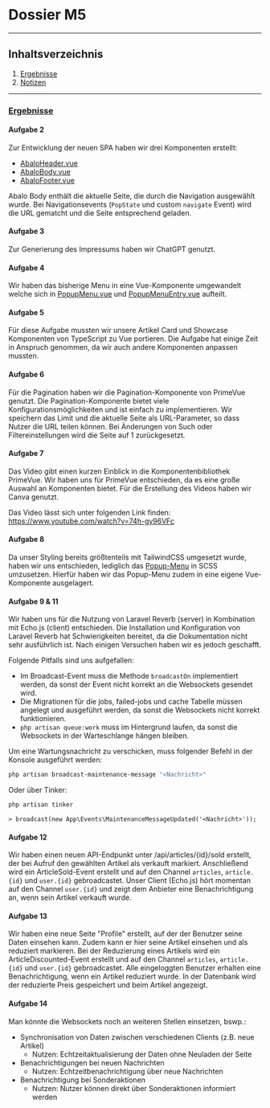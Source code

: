 # Dossier M5

<hr>

## Inhaltsverzeichnis

1. [Ergebnisse](#uergebnisseu)
2. [Notizen](#unotizenu)

<hr>

### <u>Ergebnisse</u>

#### Aufgabe 2
Zur Entwicklung der neuen SPA haben wir drei Komponenten erstellt:
- [AbaloHeader.vue](../resources/js/components/vue/newsite/page/AbaloHeader.vue)
- [AbaloBody.vue](../resources/js/components/vue/newsite/page/AbaloBody.vue)
- [AbaloFooter.vue](../resources/js/components/vue/newsite/page/AbaloFooter.vue)

Abalo Body enthält die aktuelle Seite, die durch die Navigation ausgewählt wurde.
Bei Navigationsevents (`PopState` und custom `navigate` Event) wird die URL gematcht und die Seite
entsprechend geladen.

#### Aufgabe 3
Zur Generierung des Impressums haben wir ChatGPT genutzt.

#### Aufgabe 4
Wir haben das bisherige Menu in eine Vue-Komponente umgewandelt welche sich in [PopupMenu.vue](../resources/js/components/vue/newsite/page/PopupMenu.vue)
und [PopupMenuEntry.vue](../resources/js/components/vue/newsite/page/PopupMenuEntry.vue) aufteilt.

#### Aufgabe 5
Für diese Aufgabe mussten wir unsere Artikel Card und Showcase Komponenten von TypeScript zu Vue portieren.
Die Aufgabe hat einige Zeit in Anspruch genommen, da wir auch andere Komponenten anpassen mussten.

#### Aufgabe 6
Für die Pagination haben wir die Pagination-Komponente von PrimeVue genutzt.
Die Pagination-Komponente bietet viele Konfigurationsmöglichkeiten und ist einfach zu implementieren.
Wir speichern das Limit und die aktuelle Seite als URL-Parameter, so dass Nutzer die URL teilen können.
Bei Änderungen von Such oder Filtereinstellungen wird die Seite auf 1 zurückgesetzt.

#### Aufgabe 7
Das Video gibt einen kurzen Einblick in die Komponentenbibliothek PrimeVue.
Wir haben uns für PrimeVue entschieden, da es eine große Auswahl an Komponenten bietet.
Für die Erstellung des Videos haben wir Canva genutzt.

Das Video lässt sich unter folgenden Link finden: https://www.youtube.com/watch?v=74h-gy96VFc

#### Aufgabe 8
Da unser Styling bereits größtenteils mit TailwindCSS umgesetzt wurde, haben wir uns entschieden,
lediglich das [Popup-Menu](../resources/js/components/vue/newsite/page/PopupMenu.vue) in SCSS umzusetzen. 
Hierfür haben wir das Popup-Menu zudem in eine eigene Vue-Komponente ausgelagert.

#### Aufgabe 9 & 11
Wir haben uns für die Nutzung von Laravel Reverb (server) in Kombination mit Echo.js (client) 
entschieden. Die Installation und Konfiguration von Laravel Reverb hat Schwierigkeiten bereitet,
da die Dokumentation nicht sehr ausführlich ist. Nach einigen Versuchen haben wir es jedoch geschafft.

Folgende Pitfalls sind uns aufgefallen:
- Im Broadcast-Event muss die Methode `broadcastOn` implementiert werden, da sonst der Event nicht
  korrekt an die Websockets gesendet wird.
- Die Migrationen für die jobs, failed-jobs und cache Tabelle müssen angelegt und ausgeführt werden, da sonst
  die Websockets nicht korrekt funktionieren.
- `php artisan queue:work` muss im Hintergrund laufen, da sonst die Websockets in der Warteschlange
  hängen bleiben.

Um eine Wartungsnachricht zu verschicken, muss folgender Befehl in der Konsole ausgeführt werden:
```bash
php artisan broadcast-maintenance-message "<Nachricht>"
```
Oder über Tinker:
```bash
php artisan tinker
```
`> broadcast(new App\Events\MaintenanceMessageUpdated('<Nachricht>'));`

#### Aufgabe 12
Wir haben einen neuen API-Endpunkt unter /api/articles/{id}/sold erstellt, der bei 
Aufruf den gewählten Artikel als verkauft markiert. Anschließend wird ein ArticleSold-Event
erstellt und auf den Channel `articles`, `article.{id}` und `user.{id}` gebroadcastet.
Unser Client (Echo.js) hört momentan auf den Channel `user.{id}` und zeigt dem Anbieter
eine Benachrichtigung an, wenn sein Artikel verkauft wurde.

#### Aufgabe 13
Wir haben eine neue Seite "Profile" erstellt, auf der der Benutzer seine Daten einsehen 
kann. Zudem kann er hier seine Artikel einsehen und als reduziert markieren.
Bei der Reduzierung eines Artikels wird ein ArticleDiscounted-Event erstellt und auf den 
Channel `articles`, `article.{id}` und `user.{id}` gebroadcastet. 
Alle eingeloggten Benutzer erhalten eine Benachrichtigung, wenn ein Artikel reduziert wurde.
In der Datenbank wird der reduzierte Preis gespeichert und beim Artikel angezeigt.

#### Aufgabe 14
Man könnte die Websockets noch an weiteren Stellen einsetzen, bswp.:
- Synchronisation von Daten zwischen verschiedenen Clients (z.B. neue Artikel)
  - Nutzen: Echtzeitaktualisierung der Daten ohne Neuladen der Seite
- Benachrichtigungen bei neuen Nachrichten
  - Nutzen: Echtzeitbenachrichtigung über neue Nachrichten
- Benachrichtigung bei Sonderaktionen
  - Nutzen: Nutzer können direkt über Sonderaktionen informiert werden
